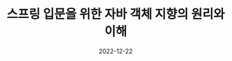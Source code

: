 ---
layout: post
title: "스프링 입문을 위한 자바 객체 지향의 원리와 이해"
description: ""
date: 2022-12-22
tags: ["book"]
---
